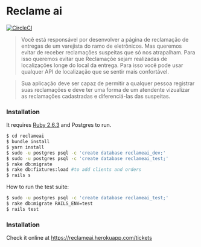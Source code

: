 # Reclame ai

[![CircleCI](https://circleci.com/gh/felipetio/reclameai.svg?style=svg)](https://circleci.com/gh/felipetio/reclameai)

> Você está responsável por desenvolver a página de reclamação de entregas de um varejista do ramo de eletrônicos.  Mas queremos evitar de receber reclamações suspeitas que só nos atrapalham. Para isso queremos evitar que Reclamaçõe sejam realizadas de localizações longe do local da entrega. Para isso você pode usar qualquer API de localização que se sentir mais confortável.

> Sua aplicação deve ser capaz de permitir a qualquer pessoa registrar suas reclamações e deve ter uma forma de um atendente vizualizar as reclamações cadastradas e diferenciá-las das suspeitas.

### Installation
It requires [Ruby 2.6.3](https://www.ruby-lang.org/en/news/2019/04/17/ruby-2-6-3-released/) and Postgres to run.

```sh
$ cd reclameai
$ bundle install
$ yarn install
$ sudo -u postgres psql -c 'create database reclameai_dev;'
$ sudo -u postgres psql -c 'create database reclameai_test;'
$ rake db:migrate
$ rake db:fixtures:load #to add clients and orders
$ rails s
```

How to run the test suite:
```sh
$ sudo -u postgres psql -c 'create database reclameai_test;'
$ rake db:migrate RAILS_ENV=test
$ rails test
```

### Installation
Check it online at https://reclameai.herokuapp.com/tickets
